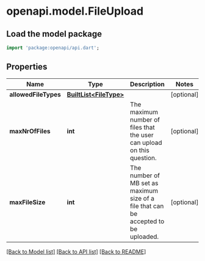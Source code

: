 # openapi.model.FileUpload

## Load the model package
```dart
import 'package:openapi/api.dart';
```

## Properties
Name | Type | Description | Notes
------------ | ------------- | ------------- | -------------
**allowedFileTypes** | [**BuiltList&lt;FileType&gt;**](FileType.md) |  | [optional] 
**maxNrOfFiles** | **int** | The maximum number of files that the user can upload on this question. | [optional] 
**maxFileSize** | **int** | The number of MB set as maximum size of a file that can be accepted to be uploaded. | [optional] 

[[Back to Model list]](../README.md#documentation-for-models) [[Back to API list]](../README.md#documentation-for-api-endpoints) [[Back to README]](../README.md)


